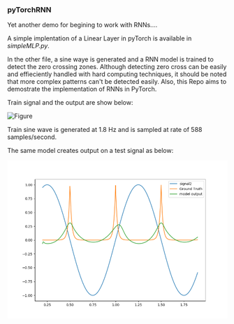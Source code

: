 ### pyTorchRNN

Yet another demo for begining to work with RNNs....

A simple implentation of a Linear Layer in pyTorch is available in *simpleMLP.py*.

In the other file, a sine waye is generated and a RNN model is trained to detect the zero crossing zones.
Although detecting zero cross can be easily and effieciently handled with hard computing techniques, it should be noted that more complex patterns can't be detected easily. 
Also, this Repo aims to demostrate the implementation of RNNs in PyTorch.



Train signal and the output are show below:

![Figure](https://github.com/sina-lib/pyTorchRNN/blob/main/images/OnTestOutput.png?raw=true)


Train sine wave is generated at 1.8 Hz and is sampled at rate of 588 samples/second.


The same model creates output on a test signal as below:

![Fig2](/images/OnTestOutput.png)


